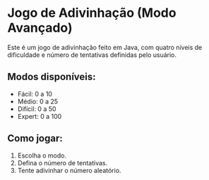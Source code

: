 # Jogo de Adivinhação (Modo Avançado)

Este é um jogo de adivinhação feito em Java, com quatro níveis de dificuldade e número de tentativas definidas pelo usuário.

## Modos disponíveis:
- Fácil: 0 a 10
- Médio: 0 a 25
- Difícil: 0 a 50
- Expert: 0 a 100

## Como jogar:
1. Escolha o modo.
2. Defina o número de tentativas.
3. Tente adivinhar o número aleatório.




